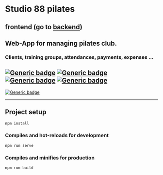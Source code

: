 # Studio 88 pilates
## frontend (go to [backend](https://github.com/nijepa/studio88_backend/))

## Web-App for managing pilates club.
### Clients, training groups, attendances, payments, expenses ...

## [![Generic badge](https://img.shields.io/badge/Used-HTML-green.svg?style=plastic&logo=HTML5)](https://developer.mozilla.org/en-US/docs/Web/Guide/HTML/HTML5) [![Generic badge](https://img.shields.io/badge/Used-CSS-blue.svg?style=plastic&logo=CSS3)](https://www.tutorialrepublic.com/css-tutorial/) [![Generic badge](https://img.shields.io/badge/Used-JavaScript-yellow.svg?style=plastic&logo=JavaScript)](https://developer.mozilla.org/en-US/docs/Web/JavaScript) [![Generic badge](https://img.shields.io/badge/Used-VUE.js-BRIGHTGREEN.svg?style=plastic&logo=Vue.js)](https://vuejs.org/)

[![Generic badge](https://img.shields.io/badge/Live%20demo%20at-GitHub%20Pages-blueviolet.svg?style=for-the-badge&logo=GitHub)](https://nijepa.github.io/studio88_frontend/#/)

<hr>

## Project setup
```
npm install
```

### Compiles and hot-reloads for development
```
npm run serve
```

### Compiles and minifies for production
```
npm run build
```